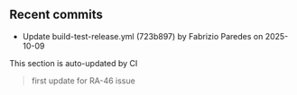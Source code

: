 <!--ACTIVITY:START-->
## Recent commits
- Update build-test-release.yml (723b897) by Fabrizio Paredes on 2025-10-09
<!--ACTIVITY:END-->
This section is auto-updated by CI
>first update for RA-46 issue
